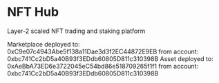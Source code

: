 # NFT Hub

Layer-2 scaled NFT trading and staking platform

Marketplace deployed to: 0xC9e07c4943Abe5f138a11Dae3d3f2EC44872E9EB from account: 0xbc741Cc2bD5a40B93f3EDdb60805D811c310398B
Asset deployed to: 0xAeBbA73ED6e3722045eC54bd86e518709265f1f1 from account: 0xbc741Cc2bD5a40B93f3EDdb60805D811c310398B
